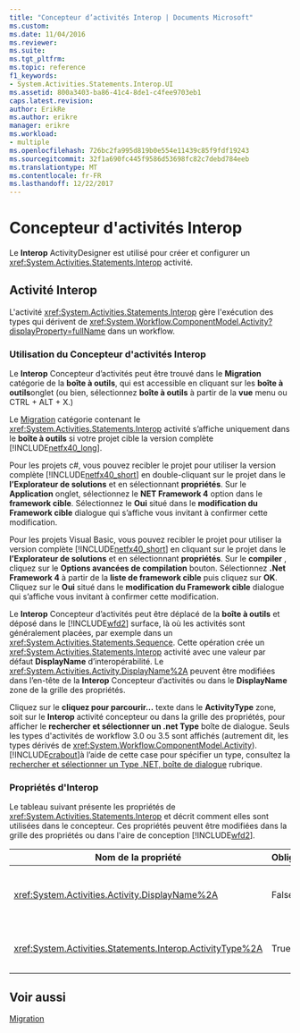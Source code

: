 ```yaml
---
title: "Concepteur d’activités Interop | Documents Microsoft"
ms.custom: 
ms.date: 11/04/2016
ms.reviewer: 
ms.suite: 
ms.tgt_pltfrm: 
ms.topic: reference
f1_keywords:
- System.Activities.Statements.Interop.UI
ms.assetid: 800a3403-ba86-41c4-8de1-c4fee9703eb1
caps.latest.revision: 
author: ErikRe
ms.author: erikre
manager: erikre
ms.workload:
- multiple
ms.openlocfilehash: 726bc2fa995d819b0e554e11439c85f9fdf19243
ms.sourcegitcommit: 32f1a690fc445f9586d53698fc82c7debd784eeb
ms.translationtype: MT
ms.contentlocale: fr-FR
ms.lasthandoff: 12/22/2017
---
```

# <a name="interop-activity-designer"></a>Concepteur d'activités Interop
Le **Interop** ActivityDesigner est utilisé pour créer et configurer un <xref:System.Activities.Statements.Interop> activité.  
  
## <a name="the-interop-activity"></a>Activité Interop  
 L'activité <xref:System.Activities.Statements.Interop> gère l'exécution des types qui dérivent de <xref:System.Workflow.ComponentModel.Activity?displayProperty=fullName> dans un workflow.  
  
### <a name="using-the-interop-activity-designer"></a>Utilisation du Concepteur d'activités Interop  
 Le **Interop** Concepteur d’activités peut être trouvé dans le **Migration** catégorie de la **boîte à outils**, qui est accessible en cliquant sur les **boîte à outils**onglet (ou bien, sélectionnez **boîte à outils** à partir de la **vue** menu ou CTRL + ALT + X.)  
  
 Le [Migration](../workflow-designer/migration-activity-designers.md) catégorie contenant le <xref:System.Activities.Statements.Interop> activité s’affiche uniquement dans le **boîte à outils** si votre projet cible la version complète [!INCLUDE[netfx40_long](../workflow-designer/includes/netfx40_long_md.md)].  
  
 Pour les projets c#, vous pouvez recibler le projet pour utiliser la version complète [!INCLUDE[netfx40_short](../workflow-designer/includes/netfx40_short_md.md)] en double-cliquant sur le projet dans le **l’Explorateur de solutions** et en sélectionnant **propriétés**. Sur le **Application** onglet, sélectionnez le **NET Framework 4** option dans le **framework cible**. Sélectionnez le **Oui** situé dans le **modification du Framework cible** dialogue qui s’affiche vous invitant à confirmer cette modification.  
  
 Pour les projets Visual Basic, vous pouvez recibler le projet pour utiliser la version complète [!INCLUDE[netfx40_short](../workflow-designer/includes/netfx40_short_md.md)] en cliquant sur le projet dans le **l’Explorateur de solutions** et en sélectionnant **propriétés**. Sur le **compiler** , cliquez sur le **Options avancées de compilation** bouton. Sélectionnez **.Net Framework 4** à partir de la **liste de framework cible** puis cliquez sur **OK**. Cliquez sur le **Oui** situé dans le **modification du Framework cible** dialogue qui s’affiche vous invitant à confirmer cette modification.  
  
 Le **Interop** Concepteur d’activités peut être déplacé de la **boîte à outils** et déposé dans le [!INCLUDE[wfd2](../workflow-designer/includes/wfd2_md.md)] surface, là où les activités sont généralement placées, par exemple dans un <xref:System.Activities.Statements.Sequence>. Cette opération crée un <xref:System.Activities.Statements.Interop> activité avec une valeur par défaut **DisplayName** d’interopérabilité. Le <xref:System.Activities.Activity.DisplayName%2A> peuvent être modifiées dans l’en-tête de la **Interop** Concepteur d’activités ou dans le **DisplayName** zone de la grille des propriétés.  
  
 Cliquez sur le **cliquez pour parcourir...**  texte dans le **ActivityType** zone, soit sur le **Interop** activité concepteur ou dans la grille des propriétés, pour afficher le **rechercher et sélectionner un .net Type** boîte de dialogue. Seuls les types d'activités de workflow 3.0 ou 3.5 sont affichés (autrement dit, les types dérivés de <xref:System.Workflow.ComponentModel.Activity>). [!INCLUDE[crabout](../test/includes/crabout_md.md)]à l’aide de cette case pour spécifier un type, consultez la [rechercher et sélectionner un Type .NET, boîte de dialogue](../workflow-designer/browse-and-select-a-dotnet-type-dialog-box.md) rubrique.  
  
### <a name="the-interop-properties"></a>Propriétés d'Interop  
 Le tableau suivant présente les propriétés de <xref:System.Activities.Statements.Interop> et décrit comment elles sont utilisées dans le concepteur. Ces propriétés peuvent être modifiées dans la grille des propriétés ou dans l'aire de conception [!INCLUDE[wfd2](../workflow-designer/includes/wfd2_md.md)].  
  
|Nom de la propriété|Obligatoire|Utilisation|  
|-------------------|--------------|-----------|  
|<xref:System.Activities.Activity.DisplayName%2A>|False|Nom convivial de l'activité <xref:System.Activities.Statements.Interop>. La valeur par défaut est Interop. Bien que le nom complet ne soit pas strictement obligatoire, la meilleure pratique consiste à l'utiliser.|  
|<xref:System.Activities.Statements.Interop.ActivityType%2A>|True|Spécifie le type de l'activité contenue par l'activité <xref:System.Activities.Statements.Interop>. Le type spécifié doit dériver d'<xref:System.Workflow.ComponentModel.Activity>.|  
  
## <a name="see-also"></a>Voir aussi  
 [Migration](../workflow-designer/migration-activity-designers.md)